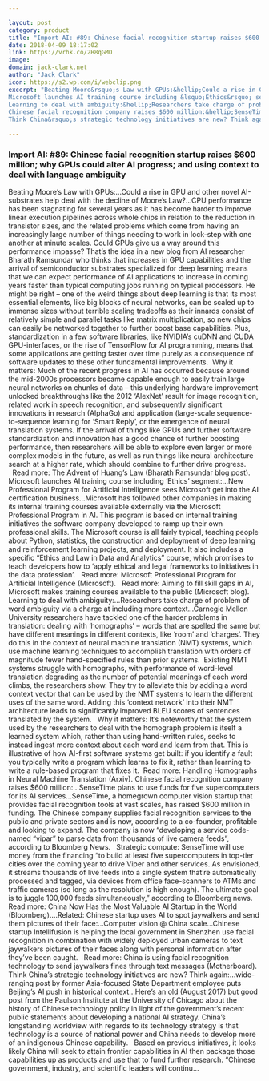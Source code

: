 ```yaml
---

layout: post
category: product
title: "Import AI: #89: Chinese facial recognition startup raises $600 million; why GPUs could alter AI progress; and using context to deal with language ambiguity"
date: 2018-04-09 18:17:02
link: https://vrhk.co/2H8qGMO
image: 
domain: jack-clark.net
author: "Jack Clark"
icon: https://s2.wp.com/i/webclip.png
excerpt: "Beating Moore&rsquo;s Law with GPUs:&hellip;Could a rise in GPU and other novel AI-substrates help deal with the decline of Moore&rsquo;s Law?&hellip;CPU performance has been stagnating for several years as it has become harder to improve linear execution pipelines across whole chips in relation to the reduction in transistor sizes, and the related problems which come from having an increasingly large number of things needing to work in lock-step with one another at minute scales. Could GPUs give us a way around this performance impasse? That&rsquo;s the idea in a new blog from AI researcher Bharath Ramsundar who thinks that increases in GPU capabilities and the arrival of semiconductor substrates specialized for deep learning means that we can expect performance of AI applications to increase in coming years faster than typical computing jobs running on typical processors. He might be right &ndash; one of the weird things about deep learning is that its most essential elements, like big blocks of neural networks, can be scaled up to immense sizes without terrible scaling tradeoffs as their innards consist of relatively simple and parallel tasks like matrix multiplication, so new chips can easily be networked together to further boost base capabilities. Plus, standardization in a few software libraries, like NVIDIA&rsquo;s cuDNN and CUDA GPU-interfaces, or the rise of TensorFlow for AI programming, means that some applications are getting faster over time purely as a consequence of software updates to these other fundamental improvements.&nbsp; Why it matters: Much of the recent progress in AI has occurred because around the mid-2000s processors became capable enough to easily train large neural networks on chunks of data &ndash; this underlying hardware improvement unlocked breakthroughs like the 2012 &lsquo;AlexNet&rsquo; result for image recognition, related work in speech recognition, and subsequently significant innovations in research (AlphaGo) and application (large-scale sequence-to-sequence learning for &lsquo;Smart Reply&rsquo;, or the emergence of neural translation systems. If the arrival of things like GPUs and further software standardization and innovation has a good chance of further boosting performance, then researchers will be able to explore even larger or more complex models in the future, as well as run things like neural architecture search at a higher rate, which should combine to further drive progress. &nbsp;&nbsp;Read more: The Advent of Huang&rsquo;s Law (Bharath Ramsundar blog post).
Microsoft launches AI training course including &lsquo;Ethics&rsquo; segment:&hellip;New Professional Program for Artificial Intelligence sees Microsoft get into the AI certification business&hellip;Microsoft has followed other companies in making its internal training courses available externally via the Microsoft Professional Program in AI. This program is based on internal training initiatives the software company developed to ramp up their own professional skills.&nbsp;The Microsoft course is all fairly typical, teaching people about Python, statistics, the construction and deployment of deep learning and reinforcement learning projects, and deployment. It also includes a specific &ldquo;Ethics and Law in Data and Analytics&rdquo; course, which promises to teach developers how to &lsquo;apply ethical and legal frameworks to initiatives in the data profession&rsquo;. &nbsp;&nbsp;Read more: Microsoft Professional Program for Artificial Intelligence (Microsoft). &nbsp;&nbsp;Read more: Aiming to fill skill gaps in AI, Microsoft makes training courses available to the public (Microsoft blog).
Learning to deal with ambiguity:&hellip;Researchers take charge of problem of word ambiguity via a charge at including more context&hellip;Carnegie Mellon University researchers have tackled one of the harder problems in translation: dealing with &lsquo;homographs&rsquo; &ndash; words that are spelled the same but have different meanings in different contexts, like &lsquo;room&rsquo; and &lsquo;charges&rsquo;. They do this in the context of neural machine translation (NMT) systems, which use machine learning techniques to accomplish translation with orders of magnitude fewer hand-specified rules than prior systems.&nbsp; Existing NMT systems struggle with homographs, with performance of word-level translation degrading as the number of potential meanings of each word climbs, the researchers show. They try to alleviate this by adding a word context vector that can be used by the NMT systems to learn the different uses of the same word. Adding this &lsquo;context network&rsquo; into their NMT architecture leads to significantly improved BLEU scores of sentences translated by the system. &nbsp;&nbsp;Why it matters: It&rsquo;s noteworthy that the system used by the researchers to deal with the homograph problem is itself a learned system which, rather than using hand-written rules, seeks to instead ingest more context about each word and learn from that. This is illustrative of how AI-first software systems get built: if you identify a fault you typically write a program which learns to fix it, rather than learning to write a rule-based program that fixes it.&nbsp; Read more: Handling Homographs in Neural Machine Translation (Arxiv).
Chinese facial recognition company raises $600 million:&hellip;SenseTime plans to use funds for five supercomputers for its AI services&hellip;SenseTime, a homegrown computer vision startup that provides facial recognition tools at vast scales, has raised $600 million in funding. The Chinese company supplies facial recognition services to the public and private sectors and is now, according to a co-founder, profitable and looking to expand. The company is now &ldquo;developing a service code-named &ldquo;vipar&rdquo; to parse data from thousands of live camera feeds&rdquo;, according to Bloomberg News. &nbsp;&nbsp;Strategic compute: SenseTime will use money from the financing &ldquo;to build at least five supercomputers in top-tier cities over the coming year to drive Viper and other services. As envisioned, it streams thousands of live feeds into a single system that&rsquo;re automatically processed and tagged, via devices from office face-scanners to ATMs and traffic cameras (so long as the resolution is high enough). The ultimate goal is to juggle 100,000 feeds simultaneously,&rdquo; according to Bloomberg news.&nbsp; Read more: China Now Has the Most Valuable AI Startup in the World (Bloomberg).&hellip;Related: Chinese startup uses AI to spot jaywalkers and send them pictures of their face:&hellip;Computer vision @ China scale&hellip;Chinese startup Intellifusion is helping the local government in Shenzhen use facial recognition in combination with widely deployed urban cameras to text jaywalkers pictures of their faces along with personal information after they&rsquo;ve been caught. &nbsp;&nbsp;Read more: China is using facial recognition technology to send jaywalkers fines through text messages (Motherboard).
Think China&rsquo;s strategic technology initiatives are new? Think again:&hellip;wide-ranging post by former Asia-focused State Department employee puts Beijing&rsquo;s AI push in historical context&hellip;Here&rsquo;s an old (August 2017) but good post from the Paulson Institute at the University of Chicago about the history of Chinese technology policy in light of the government&rsquo;s recent public statements about developing a national AI strategy. China&rsquo;s longstanding worldview with regards to its technology strategy is that technology is a source of national power and China needs to develop more of an indigenous Chinese capability. &nbsp;&nbsp;Based on previous initiatives, it looks likely China will seek to attain frontier capabilities in AI then package those capabilities up as products and use that to fund further&nbsp;research. &ldquo;Chinese government, industry, and scientific leaders will continu…"

---
```


### Import AI: #89: Chinese facial recognition startup raises $600 million; why GPUs could alter AI progress; and using context to deal with language ambiguity

Beating Moore&rsquo;s Law with GPUs:&hellip;Could a rise in GPU and other novel AI-substrates help deal with the decline of Moore&rsquo;s Law?&hellip;CPU performance has been stagnating for several years as it has become harder to improve linear execution pipelines across whole chips in relation to the reduction in transistor sizes, and the related problems which come from having an increasingly large number of things needing to work in lock-step with one another at minute scales. Could GPUs give us a way around this performance impasse? That&rsquo;s the idea in a new blog from AI researcher Bharath Ramsundar who thinks that increases in GPU capabilities and the arrival of semiconductor substrates specialized for deep learning means that we can expect performance of AI applications to increase in coming years faster than typical computing jobs running on typical processors. He might be right &ndash; one of the weird things about deep learning is that its most essential elements, like big blocks of neural networks, can be scaled up to immense sizes without terrible scaling tradeoffs as their innards consist of relatively simple and parallel tasks like matrix multiplication, so new chips can easily be networked together to further boost base capabilities. Plus, standardization in a few software libraries, like NVIDIA&rsquo;s cuDNN and CUDA GPU-interfaces, or the rise of TensorFlow for AI programming, means that some applications are getting faster over time purely as a consequence of software updates to these other fundamental improvements.&nbsp; Why it matters: Much of the recent progress in AI has occurred because around the mid-2000s processors became capable enough to easily train large neural networks on chunks of data &ndash; this underlying hardware improvement unlocked breakthroughs like the 2012 &lsquo;AlexNet&rsquo; result for image recognition, related work in speech recognition, and subsequently significant innovations in research (AlphaGo) and application (large-scale sequence-to-sequence learning for &lsquo;Smart Reply&rsquo;, or the emergence of neural translation systems. If the arrival of things like GPUs and further software standardization and innovation has a good chance of further boosting performance, then researchers will be able to explore even larger or more complex models in the future, as well as run things like neural architecture search at a higher rate, which should combine to further drive progress. &nbsp;&nbsp;Read more: The Advent of Huang&rsquo;s Law (Bharath Ramsundar blog post).
Microsoft launches AI training course including &lsquo;Ethics&rsquo; segment:&hellip;New Professional Program for Artificial Intelligence sees Microsoft get into the AI certification business&hellip;Microsoft has followed other companies in making its internal training courses available externally via the Microsoft Professional Program in AI. This program is based on internal training initiatives the software company developed to ramp up their own professional skills.&nbsp;The Microsoft course is all fairly typical, teaching people about Python, statistics, the construction and deployment of deep learning and reinforcement learning projects, and deployment. It also includes a specific &ldquo;Ethics and Law in Data and Analytics&rdquo; course, which promises to teach developers how to &lsquo;apply ethical and legal frameworks to initiatives in the data profession&rsquo;. &nbsp;&nbsp;Read more: Microsoft Professional Program for Artificial Intelligence (Microsoft). &nbsp;&nbsp;Read more: Aiming to fill skill gaps in AI, Microsoft makes training courses available to the public (Microsoft blog).
Learning to deal with ambiguity:&hellip;Researchers take charge of problem of word ambiguity via a charge at including more context&hellip;Carnegie Mellon University researchers have tackled one of the harder problems in translation: dealing with &lsquo;homographs&rsquo; &ndash; words that are spelled the same but have different meanings in different contexts, like &lsquo;room&rsquo; and &lsquo;charges&rsquo;. They do this in the context of neural machine translation (NMT) systems, which use machine learning techniques to accomplish translation with orders of magnitude fewer hand-specified rules than prior systems.&nbsp; Existing NMT systems struggle with homographs, with performance of word-level translation degrading as the number of potential meanings of each word climbs, the researchers show. They try to alleviate this by adding a word context vector that can be used by the NMT systems to learn the different uses of the same word. Adding this &lsquo;context network&rsquo; into their NMT architecture leads to significantly improved BLEU scores of sentences translated by the system. &nbsp;&nbsp;Why it matters: It&rsquo;s noteworthy that the system used by the researchers to deal with the homograph problem is itself a learned system which, rather than using hand-written rules, seeks to instead ingest more context about each word and learn from that. This is illustrative of how AI-first software systems get built: if you identify a fault you typically write a program which learns to fix it, rather than learning to write a rule-based program that fixes it.&nbsp; Read more: Handling Homographs in Neural Machine Translation (Arxiv).
Chinese facial recognition company raises $600 million:&hellip;SenseTime plans to use funds for five supercomputers for its AI services&hellip;SenseTime, a homegrown computer vision startup that provides facial recognition tools at vast scales, has raised $600 million in funding. The Chinese company supplies facial recognition services to the public and private sectors and is now, according to a co-founder, profitable and looking to expand. The company is now &ldquo;developing a service code-named &ldquo;vipar&rdquo; to parse data from thousands of live camera feeds&rdquo;, according to Bloomberg News. &nbsp;&nbsp;Strategic compute: SenseTime will use money from the financing &ldquo;to build at least five supercomputers in top-tier cities over the coming year to drive Viper and other services. As envisioned, it streams thousands of live feeds into a single system that&rsquo;re automatically processed and tagged, via devices from office face-scanners to ATMs and traffic cameras (so long as the resolution is high enough). The ultimate goal is to juggle 100,000 feeds simultaneously,&rdquo; according to Bloomberg news.&nbsp; Read more: China Now Has the Most Valuable AI Startup in the World (Bloomberg).&hellip;Related: Chinese startup uses AI to spot jaywalkers and send them pictures of their face:&hellip;Computer vision @ China scale&hellip;Chinese startup Intellifusion is helping the local government in Shenzhen use facial recognition in combination with widely deployed urban cameras to text jaywalkers pictures of their faces along with personal information after they&rsquo;ve been caught. &nbsp;&nbsp;Read more: China is using facial recognition technology to send jaywalkers fines through text messages (Motherboard).
Think China&rsquo;s strategic technology initiatives are new? Think again:&hellip;wide-ranging post by former Asia-focused State Department employee puts Beijing&rsquo;s AI push in historical context&hellip;Here&rsquo;s an old (August 2017) but good post from the Paulson Institute at the University of Chicago about the history of Chinese technology policy in light of the government&rsquo;s recent public statements about developing a national AI strategy. China&rsquo;s longstanding worldview with regards to its technology strategy is that technology is a source of national power and China needs to develop more of an indigenous Chinese capability. &nbsp;&nbsp;Based on previous initiatives, it looks likely China will seek to attain frontier capabilities in AI then package those capabilities up as products and use that to fund further&nbsp;research. &ldquo;Chinese government, industry, and scientific leaders will continu…